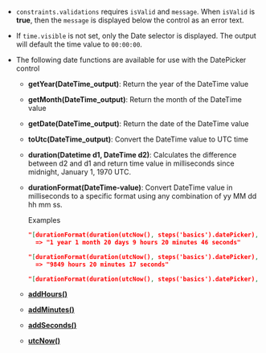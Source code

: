 - `constraints.validations` requires `isValid` and `message`. When `isValid` is **true**, then the `message` is displayed below the control as an error text.
- If `time.visible` is not set, only the Date selector is displayed. The output will default the time value to `00:00:00`.
- The following date functions are available for use with the DatePicker control

  - **getYear(DateTime_output)**: Return the year of the DateTime value
  - **getMonth(DateTime_output)**: Return the month of the DateTime value
  - **getDate(DateTime_output)**: Return the date of the DateTime value
  - **toUtc(DateTime_output)**: Convert the DateTime value to UTC time
  - **duration(Datetime d1, DateTime d2)**: Calculates the difference between d2 and d1 and return time value in milliseconds since midnight, January 1, 1970 UTC.
  - **durationFormat(DateTime-value)**:  Convert DateTime value in milliseconds to a specific format using any combination of yy MM dd hh mm ss.

    Examples
    ```json
    "[durationFormat(duration(utcNow(), steps('basics').datePicker), 'yy MM dd hh mm ss')]"
      => "1 year 1 month 20 days 9 hours 20 minutes 46 seconds"

    "[durationFormat(duration(utcNow(), steps('basics').datePicker), 'hh mm ss')]"
      => "9849 hours 20 minutes 17 seconds"

    "[durationFormat(duration(utcNow(), steps('basics').datePicker), 'dd')]" => "410 days"
    ```

  - [**addHours()**](https://learn.microsoft.com/azure/azure-resource-manager/managed-applications/create-ui-definition-date-functions#addhours)
  - [**addMinutes()**](https://learn.microsoft.com/azure/azure-resource-manager/managed-applications/create-ui-definition-date-functions#addminutes)
  - [**addSeconds()**](https://learn.microsoft.com/azure/azure-resource-manager/managed-applications/create-ui-definition-date-functions#addseconds)
  - [**utcNow()**](https://learn.microsoft.com/azure/azure-resource-manager/managed-applications/create-ui-definition-date-functions#utcnow)
